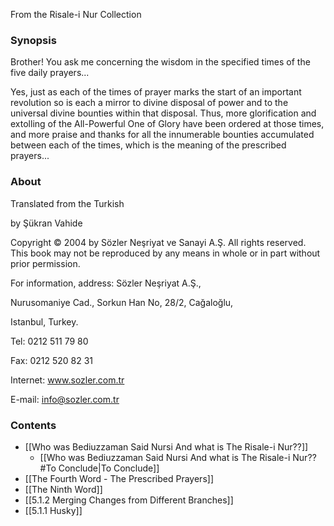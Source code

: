 From the Risale-i Nur Collection 
### Synopsis

Brother! You ask me concerning the wisdom in the specified times of the five daily prayers...

Yes, just as each of the times of prayer marks the start of an important revolution so is each a mirror to divine disposal of power and to the universal divine bounties within that disposal. Thus, more glorification and extolling of the All-Powerful One of Glory have been ordered at those times, and more praise and thanks for all the innumerable bounties accumulated between each of the times, which is the meaning of the prescribed prayers... 

### About 

Translated from the Turkish

by Şükran Vahide

Copyright © 2004 by Sözler Neşriyat ve Sanayi A.Ş. All rights reserved. This book may not be reproduced by any means in whole or in part without prior permission.

For information, address: Sözler Neşriyat A.Ş.,

Nurusomaniye Cad., Sorkun Han No, 28/2, Cağaloğlu,

Istanbul, Turkey.

Tel: 0212 511 79 80

Fax: 0212 520 82 31

Internet: www.sozler.com.tr

E-mail: info@sozler.com.tr

### Contents

- [[Who was Bediuzzaman Said Nursi And what is The Risale-i Nur⁇]]
	- [[Who was Bediuzzaman Said Nursi And what is The Risale-i Nur⁇#To Conclude|To Conclude]]
- [[The Fourth Word - The Prescribed Prayers]]
- [[The Ninth Word]]
- [[5.1.2 Merging Changes from Different Branches]]
- [[5.1.1 Husky]]
